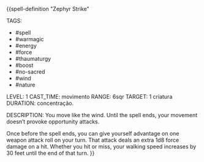 {{spell-definition "Zephyr Strike"

TAGS:
- #spell
- #warmagic
- #energy
- #force
- #thaumaturgy
- #boost
- #no-sacred
- #wind
- #nature

LEVEL: 1
CAST_TIME: movimento
RANGE: 6sqr
TARGET: 1 criatura
DURATION: concentração.

DESCRIPTION:
You move like the wind. Until the spell ends, your movement doesn’t provoke opportunity attacks.

Once before the spell ends, you can give yourself advantage on one weapon attack roll on your turn. That attack deals an extra 1d8 force damage on a hit. Whether you hit or miss, your walking speed increases by 30 feet until the end of that turn.
}}

